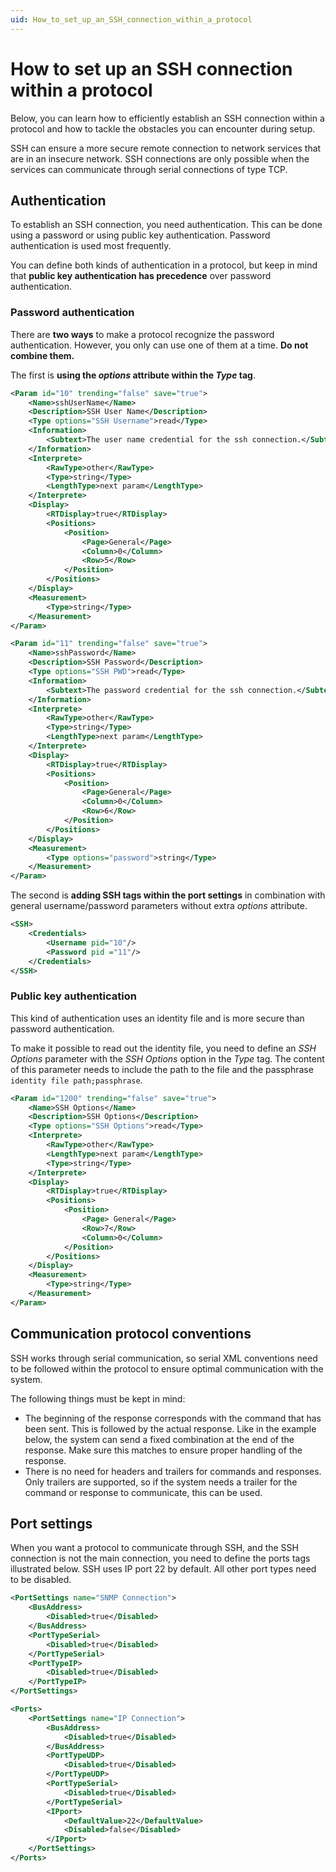 ```yaml
---
uid: How_to_set_up_an_SSH_connection_within_a_protocol
---
```


# How to set up an SSH connection within a protocol

Below, you can learn how to efficiently establish an SSH connection within a protocol and how to tackle the obstacles you can encounter during setup.

SSH can ensure a more secure remote connection to network services that are in an insecure network. SSH connections are only possible when the services can communicate through serial connections of type TCP.

## Authentication

To establish an SSH connection, you need authentication. This can be done using a password or using public key authentication. Password authentication is used most frequently.

You can define both kinds of authentication in a protocol, but keep in mind that **public key authentication has precedence** over password authentication.

### Password authentication

There are **two ways** to make a protocol recognize the password authentication. However, you only can use one of them at a time. **Do not combine them.**

The first is **using the *options* attribute within the *Type* tag**.

```xml
<Param id="10" trending="false" save="true">
    <Name>sshUserName</Name>
    <Description>SSH User Name</Description>
    <Type options="SSH Username">read</Type>
    <Information>
        <Subtext>The user name credential for the ssh connection.</Subtext>
    </Information>
    <Interprete>
        <RawType>other</RawType>
        <Type>string</Type>
        <LengthType>next param</LengthType>
    </Interprete>
    <Display>
        <RTDisplay>true</RTDisplay>
        <Positions>
            <Position>
                <Page>General</Page>
                <Column>0</Column>
                <Row>5</Row>
            </Position>
        </Positions>
    </Display>
    <Measurement>
        <Type>string</Type>
    </Measurement>
</Param>
```

```xml
<Param id="11" trending="false" save="true">
    <Name>sshPassword</Name>
    <Description>SSH Password</Description>
    <Type options="SSH PWD">read</Type>
    <Information>
        <Subtext>The password credential for the ssh connection.</Subtext>
    </Information>
    <Interprete>
        <RawType>other</RawType>
        <Type>string</Type>
        <LengthType>next param</LengthType>
    </Interprete>
    <Display>
        <RTDisplay>true</RTDisplay>
        <Positions>
            <Position>
                <Page>General</Page>
                <Column>0</Column>
                <Row>6</Row>
            </Position>
        </Positions>
    </Display>
    <Measurement>
        <Type options="password">string</Type>
    </Measurement>
</Param>
```

The second is **adding SSH tags within the port settings** in combination with general username/password parameters without extra *options* attribute.

```xml
<SSH>
    <Credentials>
        <Username pid="10"/>
        <Password pid ="11"/>
    </Credentials>
</SSH>
```

### Public key authentication

This kind of authentication uses an identity file and is more secure than password authentication.

To make it possible to read out the identity file, you need to define an *SSH Options* parameter with the *SSH Options* option in the *Type* tag. The content of this parameter needs to include the path to the file and the passphrase `identity file path;passphrase`.

```xml
<Param id="1200" trending="false" save="true">
    <Name>SSH Options</Name>
    <Description>SSH Options</Description>
    <Type options="SSH Options">read</Type>
    <Interprete>
        <RawType>other</RawType>
        <LengthType>next param</LengthType>
        <Type>string</Type>
    </Interprete>
    <Display>
        <RTDisplay>true</RTDisplay>
        <Positions>
            <Position>
                <Page> General</Page>
                <Row>7</Row>
                <Column>0</Column>
            </Position>
        </Positions>
    </Display>
    <Measurement>
        <Type>string</Type>
    </Measurement>
</Param>
```

## Communication protocol conventions

SSH works through serial communication, so serial XML conventions need to be followed within the protocol to ensure optimal communication with the system.

The following things must be kept in mind:

- The beginning of the response corresponds with the command that has been sent. This is followed by the actual response. Like in the example below, the system can send a fixed combination at the end of the response. Make sure this matches to ensure proper handling of the response.
- There is no need for headers and trailers for commands and responses. Only trailers are supported, so if the system needs a trailer for the command or response to communicate, this can be used.

## Port settings

When you want a protocol to communicate through SSH, and the SSH connection is not the main connection, you need to define the ports tags illustrated below. SSH uses IP port 22 by default. All other port types need to be disabled.

```xml
<PortSettings name="SNMP Connection">
    <BusAddress>
        <Disabled>true</Disabled>
    </BusAddress>
    <PortTypeSerial>
        <Disabled>true</Disabled>
    </PortTypeSerial>
    <PortTypeIP>
        <Disabled>true</Disabled>
    </PortTypeIP>
</PortSettings>
```

```xml
<Ports>
    <PortSettings name="IP Connection">
        <BusAddress>
            <Disabled>true</Disabled>
        </BusAddress>
        <PortTypeUDP>
            <Disabled>true</Disabled>
        </PortTypeUDP>
        <PortTypeSerial>
            <Disabled>true</Disabled>
        </PortTypeSerial>
        <IPport>
            <DefaultValue>22</DefaultValue>
            <Disabled>false</Disabled>
        </IPport>
    </PortSettings>
</Ports>
```
